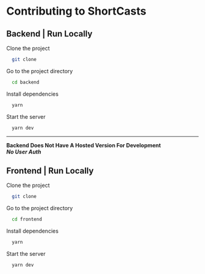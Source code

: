 # Contributing to ShortCasts

## Backend | Run Locally

Clone the project

```bash
  git clone
```

Go to the project directory

```bash
  cd backend
```

Install dependencies

```bash
  yarn
```

Start the server

```bash
  yarn dev
```

---

**Backend Does Not Have A Hosted Version For Development** <br />
**_No User Auth_**

## Frontend | Run Locally

Clone the project

```bash
  git clone
```

Go to the project directory

```bash
  cd frontend
```

Install dependencies

```bash
  yarn
```

Start the server

```bash
  yarn dev
```
